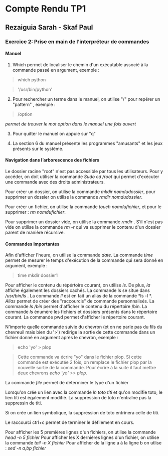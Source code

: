 # Compte Rendu TP1
## Rezaiguia Sarah - Skaf Paul

### Exercice 2: Prise en main de l’interpréteur de commandes 

#### Manuel 

1) Which permet de localiser le chemin d'un exécutable associé à la commande passé en argument, exemple : 

>which python 

>'/usr/bin/python' 


2) Pour rechercher un terme dans le manuel, on utilise "/" pour repérer un "pattern" , exemple : 

>/option 

*permet de trouver le mot option dans le manuel une fois ouvert*

3) Pour quitter le manuel on appuie sur "q" 

4) La section 6 du manuel présente les programmes "amusants" et les jeux présents sur le système.

#### Navigation dans l’arborescence des fichiers 

Le dossier racine "root" n'est pas accessible par tous les utilisateurs. Pour y accéder, on doit utiliser la commande *Sudo cd /root* qui permet d'exécuter une commande avec des droits administrateurs.

Pour créer un dossier, on utilise la commande *mkdir nomdudossier*, pour supprimer un dossier on utilise la commande *rmdir nomdudossier*.

Pour créer un fichier, on utilise la commande *touch nomdufichier*, et pour le supprimer : *rm nomdufichier*.

Pour supprimer un dossier vide, on utilise la commande *rmdir* . S'il n'est pas vide on utilise la commande *rm -r* qui va supprimer le contenu d'un dossier parent de manière récursive. 


#### Commandes Importantes

Afin d'afficher l'heure, on utilise la commande *date*. La commande *time* permet de mesurer le temps d'exécution de la commande qui sera donné en argument, exemple : 
> time mkdir dossier1

Pour afficher le contenu du répértoire courant, on utilise *ls*.
De plus, *la* affiche également les dossiers cachés.
La commande ls se situe dans */usr/bin/ls* .
La commande *ll* est en fait un alias de la commande *ls -l *. *Alias* permet de créer des "raccourcis" de commande personnalisés.
La commande *ls /bin* permet d'afficher le contenu du répertoire /bin.
La commande *ls* énumère les fichiers et dossiers présents dans le répertoire courant.
La commande pwd permet d'afficher le répertoire courant.

N'importe quelle commande suivie du chevron (et on ne parle pas du fils du chevreuil mais bien du '>') redirige la sortie de cette commande dans un fichier donné en argument après le chevron, exemple : 
> echo 'yo' > plop

> Cette commande va écrire "yo" dans le fichier plop. Si cette commande est exécutée 2 fois, on remplace le fichier plop par la nouvelle sortie de la commande. Pour écrire à la suite il faut mettre deux chevrons *echo 'yo' >> plop*.

La commande *file* permet de déterminer le type d'un fichier 

Lorsqu'on crée un lien avec la commande *ln toto titi* et qu'on modifie toto, le lien titi est également modifié. La suppression de toto n'entraîne pas la suppressin de titi.

Si on crée un lien symbolique, la suppression de toto entrînera celle de titi.

Le raccourci ctrl+c permet de terminer le défilement en cours.

Pour afficher les 5 premières lignes d'un fichiers, on utilise la commande *head -n 5 fichier*
Pour afficher les X dernières lignes d'un fichier, on utilise la commande *tail -n X fichier*
Pour afficher de la ligne a à la ligne b on utlise : *sed -n a,bp fichier*





